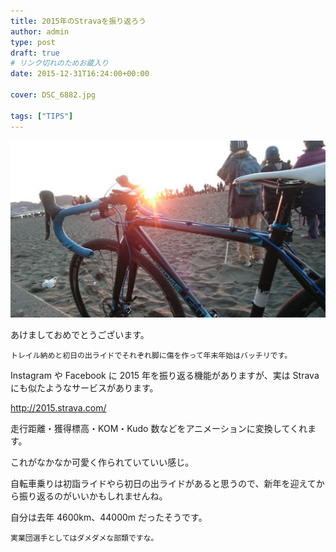 ```yaml
---
title: 2015年のStravaを振り返ろう
author: admin
type: post
draft: true
# リンク切れのためお蔵入り
date: 2015-12-31T16:24:00+00:00

cover: DSC_6882.jpg

tags: ["TIPS"]
---
```


![image](./DSC_6882.jpg)

あけましておめでとうございます。

    トレイル納めと初日の出ライドでそれぞれ脚に傷を作って年末年始はバッチリです。

Instagram や Facebook に 2015 年を振り返る機能がありますが、実は Strava にも似たようなサービスがあります。

<http://2015.strava.com/>

走行距離・獲得標高・KOM・Kudo 数などをアニメーションに変換してくれます。

これがなかなか可愛く作られていていい感じ。

自転車乗りは初詣ライドやら初日の出ライドがあると思うので、新年を迎えてから振り返るのがいいかもしれませんね。

自分は去年 4600km、44000m だったそうです。

    実業団選手としてはダメダメな部類ですな。
